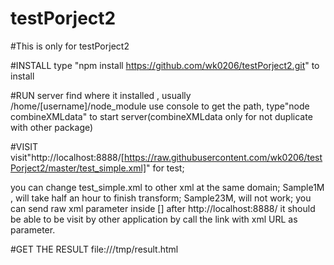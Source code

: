# testPorject2

#This is only for testPorject2

#INSTALL
type "npm install https://github.com/wk0206/testPorject2.git" to install

#RUN server
find where it installed , usually /home/[username]/node_module
use console to get the path, type"node combineXMLdata" to start server(combineXMLdata only for not duplicate with other package)

#VISIT
visit"http://localhost:8888/[https://raw.githubusercontent.com/wk0206/testPorject2/master/test_simple.xml]" for test;

you can change test_simple.xml to other xml at the same domain;
Sample1M , will take half an hour to finish transform;
Sample23M, will not work;
you can send raw xml parameter inside [] after http://localhost:8888/
it should be able to be visit by other application by call the link with xml URL as parameter.

#GET THE RESULT
file:///tmp/result.html

